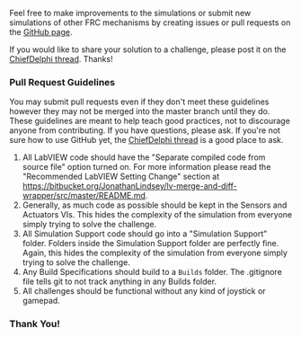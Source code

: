 Feel free to make improvements to the simulations or submit new simulations of other FRC mechanisms by creating issues or pull requests on the [GitHub page](https://github.com/superhornets/FRC-Simulations).

If you would like to share your solution to a challenge, please post it on the [ChiefDelphi thread](https://github.com/superhornets/FRC-Simulations). Thanks!

### Pull Request Guidelines

You may submit pull requests even if they don't meet these guidelines however they may not be merged into the master branch until they do.
These guidelines are meant to help teach good practices, not to discourage anyone from contributing. If you have questions, please ask. If you're not sure how to use GitHub yet, the [ChiefDelphi thread](https://www.chiefdelphi.com/t/labview-simulated-control-panel-challenge-more-challenges-welcome/386232) is a good place to ask.

1. All LabVIEW code should have the "Separate compiled code from source file" option turned on. For more information please read the "Recommended LabVIEW Setting Change" section at https://bitbucket.org/JonathanLindsey/lv-merge-and-diff-wrapper/src/master/README.md.
1. Generally, as much code as possible should be kept in the Sensors and Actuators VIs. This hides the complexity of the simulation from everyone simply trying to solve the challenge.
1. All Simulation Support code should go into a "Simulation Support" folder. Folders inside the Simulation Support folder are perfectly fine. Again, this hides the complexity of the simulation from everyone simply trying to solve the challenge.
1. Any Build Specifications should build to a `Builds` folder. The .gitignore file tells git to not track anything in any Builds folder.
1. All challenges should be functional without any kind of joystick or gamepad.


### Thank You!
